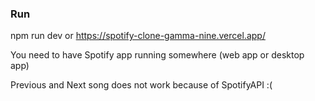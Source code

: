 ### Run
npm run dev
or 
https://spotify-clone-gamma-nine.vercel.app/

You need to have Spotify app running somewhere (web app or desktop app)

Previous and Next song does not work because of SpotifyAPI :(
